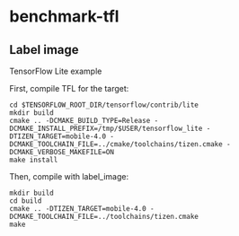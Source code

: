 # benchmark-tfl

## Label image
TensorFlow Lite example

First, compile TFL for the target:

```
cd $TENSORFLOW_ROOT_DIR/tensorflow/contrib/lite
mkdir build
cmake .. -DCMAKE_BUILD_TYPE=Release -DCMAKE_INSTALL_PREFIX=/tmp/$USER/tensorflow_lite -DTIZEN_TARGET=mobile-4.0 -DCMAKE_TOOLCHAIN_FILE=../cmake/toolchains/tizen.cmake -DCMAKE_VERBOSE_MAKEFILE=ON
make install
```

Then, compile with label\_image:

```
mkdir build
cd build
cmake .. -DTIZEN_TARGET=mobile-4.0 -DCMAKE_TOOLCHAIN_FILE=../toolchains/tizen.cmake
make
```
